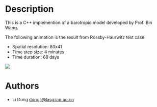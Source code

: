 Description
===========

This is a C++ implemention of a barotropic model developed by Prof. Bin Wang.

The following animation is the result from Rossby-Haurwitz test case:

* Spatial resolution: 80x41
* Time step size: 4 minutes
* Time duration: 68 days

![](https://gist.githubusercontent.com/dongli/9634592/raw/e6fc3504957e29f1beb4902d403b4767c03bb5e9/rossby-haurwitz.gif)

Authors
=======

- Li Dong <dongli@lasg.iap.ac.cn>
